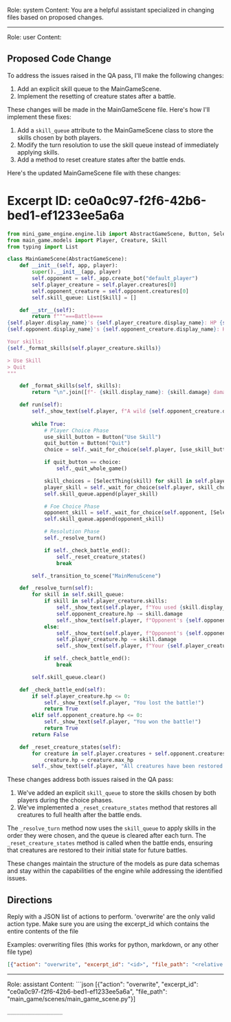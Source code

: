 Role: system
Content: You are a helpful assistant specialized in changing files based on proposed changes.
__________________
Role: user
Content: 
## Proposed Code Change
To address the issues raised in the QA pass, I'll make the following changes:

1. Add an explicit skill queue to the MainGameScene.
2. Implement the resetting of creature states after a battle.

These changes will be made in the MainGameScene file. Here's how I'll implement these fixes:

1. Add a `skill_queue` attribute to the MainGameScene class to store the skills chosen by both players.
2. Modify the turn resolution to use the skill queue instead of immediately applying skills.
3. Add a method to reset creature states after the battle ends.

Here's the updated MainGameScene file with these changes:

# Excerpt ID: ce0a0c97-f2f6-42b6-bed1-ef1233ee5a6a
```python main_game/scenes/main_game_scene.py
from mini_game_engine.engine.lib import AbstractGameScene, Button, SelectThing
from main_game.models import Player, Creature, Skill
from typing import List

class MainGameScene(AbstractGameScene):
    def __init__(self, app, player):
        super().__init__(app, player)
        self.opponent = self._app.create_bot("default_player")
        self.player_creature = self.player.creatures[0]
        self.opponent_creature = self.opponent.creatures[0]
        self.skill_queue: List[Skill] = []

    def __str__(self):
        return f"""===Battle===
{self.player.display_name}'s {self.player_creature.display_name}: HP {self.player_creature.hp}/{self.player_creature.max_hp}
{self.opponent.display_name}'s {self.opponent_creature.display_name}: HP {self.opponent_creature.hp}/{self.opponent_creature.max_hp}

Your skills:
{self._format_skills(self.player_creature.skills)}

> Use Skill
> Quit
"""

    def _format_skills(self, skills):
        return "\n".join([f"- {skill.display_name}: {skill.damage} damage" for skill in skills])

    def run(self):
        self._show_text(self.player, f"A wild {self.opponent_creature.display_name} appears!")
        
        while True:
            # Player Choice Phase
            use_skill_button = Button("Use Skill")
            quit_button = Button("Quit")
            choice = self._wait_for_choice(self.player, [use_skill_button, quit_button])

            if quit_button == choice:
                self._quit_whole_game()

            skill_choices = [SelectThing(skill) for skill in self.player_creature.skills]
            player_skill = self._wait_for_choice(self.player, skill_choices).thing
            self.skill_queue.append(player_skill)

            # Foe Choice Phase
            opponent_skill = self._wait_for_choice(self.opponent, [SelectThing(skill) for skill in self.opponent_creature.skills]).thing
            self.skill_queue.append(opponent_skill)

            # Resolution Phase
            self._resolve_turn()

            if self._check_battle_end():
                self._reset_creature_states()
                break

        self._transition_to_scene("MainMenuScene")

    def _resolve_turn(self):
        for skill in self.skill_queue:
            if skill in self.player_creature.skills:
                self._show_text(self.player, f"You used {skill.display_name}!")
                self.opponent_creature.hp -= skill.damage
                self._show_text(self.player, f"Opponent's {self.opponent_creature.display_name} took {skill.damage} damage!")
            else:
                self._show_text(self.player, f"Opponent's {self.opponent_creature.display_name} used {skill.display_name}!")
                self.player_creature.hp -= skill.damage
                self._show_text(self.player, f"Your {self.player_creature.display_name} took {skill.damage} damage!")

            if self._check_battle_end():
                break

        self.skill_queue.clear()

    def _check_battle_end(self):
        if self.player_creature.hp <= 0:
            self._show_text(self.player, "You lost the battle!")
            return True
        elif self.opponent_creature.hp <= 0:
            self._show_text(self.player, "You won the battle!")
            return True
        return False

    def _reset_creature_states(self):
        for creature in self.player.creatures + self.opponent.creatures:
            creature.hp = creature.max_hp
        self._show_text(self.player, "All creatures have been restored to full health.")
```

These changes address both issues raised in the QA pass:

1. We've added an explicit `skill_queue` to store the skills chosen by both players during the choice phases.
2. We've implemented a `_reset_creature_states` method that restores all creatures to full health after the battle ends.

The `_resolve_turn` method now uses the `skill_queue` to apply skills in the order they were chosen, and the queue is cleared after each turn. The `_reset_creature_states` method is called when the battle ends, ensuring that creatures are restored to their initial state for future battles.

These changes maintain the structure of the models as pure data schemas and stay within the capabilities of the engine while addressing the identified issues.

## Directions
Reply with a JSON list of actions to perform. 'overwrite' are the only valid action type. 
Make sure you are using the excerpt_id which contains the entire contents of the file

Examples:
overwriting files (this works for python, markdown, or any other file type)
```json output_example1
[{"action": "overwrite", "excerpt_id": "<id>", "file_path": "<relative file path>"}]
```

__________________
Role: assistant
Content: ```json
[{"action": "overwrite", "excerpt_id": "ce0a0c97-f2f6-42b6-bed1-ef1233ee5a6a", "file_path": "main_game/scenes/main_game_scene.py"}]
```
__________________
